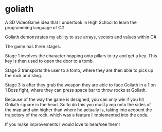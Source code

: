 # goliath
A 3D VideoGame idea that I undertook in High School to learn the programming language of C#

Goliath demonstrates my ability to use arrays, vectors and values within C#

The game has three stages. 

Stage 1 involves the character hopping onto pillars to try and get a key. This key is then used to open the door to a tomb. 

Stage 2 transports the user to a tomb, where they are then able to pick up the rock and sling. 

Stage 3 is after they grab the weapon they are able to face Goliath in a 1 on 1 Boss fight, where they can press space bar to throw rocks at Goliath. 

Because of the way the game is designed, you can only win if you hit Goliath square in the head. So to do this you must jump onto the sides of the map and aim higher than where he actually is, taking into account the trajectory of the rock, which was a feature I implemented into the code. 

If you make improvements I would love to hear/see them! 


